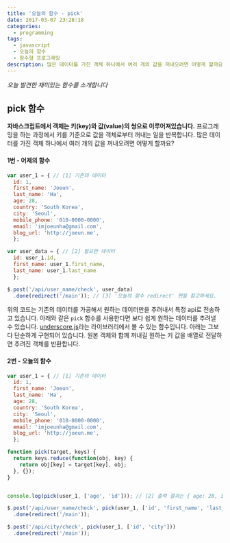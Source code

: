 ```yaml
---
title: '오늘의 함수 - pick'
date: 2017-03-07 23:28:18
categories:
  - programming
tags:
  - javascript
  - 오늘의 함수
  - 함수형 프로그래밍
description: 많은 데이터를 가진 객체 하나에서 여러 개의 값을 꺼내오려면 어떻게 할까요?
---
```

_오늘 발견한 재미있는 함수를 소개합니다_

## pick 함수

__자바스크립트에서 객체는 키(key)와 값(value)의 쌍으로 이루어져있습니다.__ 프로그래밍을 하는 과정에서 키를 기준으로 값을 객체로부터 꺼내는 일을 반복합니다. 많은 데이터를 가진 객체 하나에서 여러 개의 값을 꺼내오려면 어떻게 할까요?

#### 1번 - 어제의 함수
```javascript
var user_1 = { // [1] 기존의 데이터
  id: 1,
  first_name: 'Joeun',
  last_name: 'Ha',
  age: 28,
  country: 'South Korea',
  city: 'Seoul',
  mobile_phone: '010-0000-0000',
  email: 'imjoeunha@gmail.com',
  blog_url: 'http://joeun.me',
  };

var user_data = { // [2] 필요한 데이터
  id: user_1.id,
  first_name: user_1.first_name, 
  last_name: user_1.last_name
  };

$.post('/api/user_name/check', user_data)
  .done(redirect('/main')); // [3] '오늘의 함수 redirect' 편을 참고하세요.
```

위의 코드는 기존의 데이터를 가공해서 원하는 데이터만을 추려내서 특정 api로 전송하고 있습니다. 아래와 같은 `pick` 함수를 사용한다면 보다 쉽게 원하는 데이터를 추려낼 수 있습니다. [underscore.js](underscorejs.org)라는 라이브러리에서 볼 수 있는 함수입니다. 아래는 그보다 단순하게 구현되어 있습니다. 원본 객체와 함께 꺼내길 원하는 키 값을 배열로 전달하면 추려진 객체를 반환합니다.

#### 2번 - 오늘의 함수
```javascript
var user_1 = { // [1] 기존의 데이터
  id: 1,
  first_name: 'Joeun',
  last_name: 'Ha',
  age: 28,
  country: 'South Korea',
  city: 'Seoul',
  mobile_phone: '010-0000-0000',
  email: 'imjoeunha@gmail.com',
  blog_url: 'http://joeun.me',
  };

function pick(target, keys) {
  return keys.reduce(function(obj, key) {
    return obj[key] = target[key], obj;
  }, {});
}


console.log(pick(user_1, ['age', 'id'])); // [2] 출력 결과는 { age: 28, id: 1 } 입니다. 이때, 객체 값의 순서가 배열로 전달한 키의 순서대로 반환됩니다.

$.post('/api/user_name/check', pick(user_1, ['id', 'first_name', 'last_name'])) // [3] 간편하게 반복해서 원하는 객체를 만들 수 있습니다.
  .done(redirect('/main')); 

$.post('/api/city/check', pick(user_1, ['id', 'city']))
  .done(redirect('/main'));
```